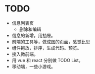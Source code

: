 # TODO
* 信息列表页
  * 删除和编辑
* 信息的新增。用抽屉。
* 前端的工具等，做成图的页面，感觉比思
* 组件拖放，排序，生成代码。预览。
* 接入微前端。
* 用 vue 和 react 分别做 TODO List。
* 移动端，一些小游戏。